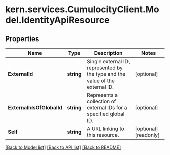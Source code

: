 
# kern.services.CumulocityClient.Model.IdentityApiResource

## Properties

Name | Type | Description | Notes
------------ | ------------- | ------------- | -------------
**ExternalId** | **string** | Single external ID, represented by the type and the value of the external ID. | [optional] 
**ExternalIdsOfGlobalId** | **string** | Represents a collection of external IDs for a specified global ID. | [optional] 
**Self** | **string** | A URL linking to this resource. | [optional] [readonly] 

[[Back to Model list]](../README.md#documentation-for-models)
[[Back to API list]](../README.md#documentation-for-api-endpoints)
[[Back to README]](../README.md)


